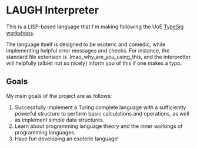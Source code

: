 # LAUGH Interpreter

This is a LISP-based language that I'm making following the UoE <a href="https://typesig.pl/resources/lisp-workshop">TypeSig workshops</a>. 

The language itself is designed to be esoteric and comedic, while implementing helpful error messages and checks. For instance, the standard file extension is .lmao_why_are_you_using_this, and the interpretter will helpfully (albiet not so nicely) inform you of this if one makes a typo.

## Goals

My main goals of the project are as follows:
<ol>
  <li>Successfully implement a Turing complete language with a sufficiently powerful structure to perform basic calculations and operations, as well as implement simple data structures.</li>
  <li>Learn about programming language theory and the inner workings of programming languages.</li>
  <li>Have fun developing an esoteric language!</li>
</ol>
